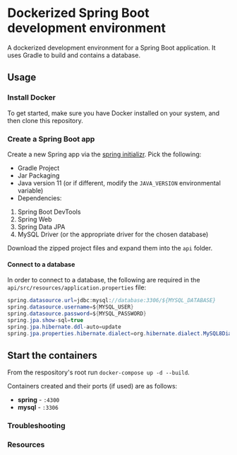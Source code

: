 # Dockerized Spring Boot development environment

A dockerized development environment for a Spring Boot application. It uses Gradle to build and contains a database.

## Usage

### Install Docker

To get started, make sure you have Docker installed on your system, and then clone this repository.

### Create a Spring Boot app

Create a new Spring app via the [spring initializr](https://start.spring.io/). Pick the following:
- Gradle Project
- Jar Packaging
- Java version 11 (or if different, modify the `JAVA_VERSION` environmental variable)
- Dependencies:
1. Spring Boot DevTools
1. Spring Web
1. Spring Data JPA
1. MySQL Driver (or the appropriate driver for the chosen database)

Download the zipped project files and expand them into the `api` folder.

#### Connect to a database

In order to connect to a database, the following are required in the `api/src/resources/application.properties` file:

``` java
spring.datasource.url=jdbc:mysql://database:3306/${MYSQL_DATABASE}
spring.datasource.username=${MYSQL_USER}
spring.datasource.password=${MYSQL_PASSWORD}
spring.jpa.show-sql=true
spring.jpa.hibernate.ddl-auto=update
spring.jpa.properties.hibernate.dialect=org.hibernate.dialect.MySQL8Dialect
```

## Start the containers

From the respository's root run `docker-compose up -d --build`.

Containers created and their ports (if used) are as follows:

- **spring** - `:4300`
- **mysql** - `:3306`

### Troubleshooting


### Resources
